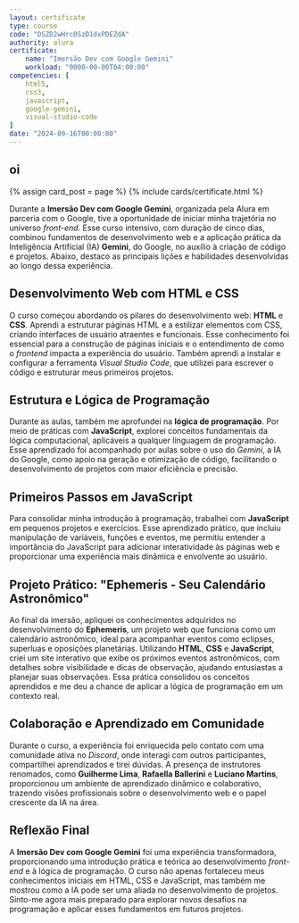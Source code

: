 ```yaml
---
layout: certificate
type: course
code: "DSZD2wHrc0SzD1dxPDEZdA"
authority: alura
certificate:
    name: "Imersão Dev com Google Gemini"
    workload: "0000-00-00T04:00:00"
competencies: [
    html5,
    css3,
    javascript,
    google-gemini,
    visual-studio-code
]
date: "2024-09-16T00:00:00"
---
```


## oi

<div class="certificate-container">
    {% assign card_post = page %}
    {% include cards/certificate.html %}
</div>

Durante a **Imersão Dev com Google Gemini**, organizada pela Alura em parceria com o Google, tive a oportunidade de iniciar minha trajetória no universo *front-end*. Esse curso intensivo, com duração de cinco dias, combinou fundamentos de desenvolvimento web e a aplicação prática da Inteligência Artificial (IA) **Gemini**, do Google, no auxílio à criação de código e projetos. Abaixo, destaco as principais lições e habilidades desenvolvidas ao longo dessa experiência.

## Desenvolvimento Web com HTML e CSS

O curso começou abordando os pilares do desenvolvimento web: **HTML** e **CSS**. Aprendi a estruturar páginas HTML e a estilizar elementos com CSS, criando interfaces de usuário atraentes e funcionais. Esse conhecimento foi essencial para a construção de páginas iniciais e o entendimento de como o *frontend* impacta a experiência do usuário. Também aprendi a instalar e configurar a ferramenta *Visual Studio Code*, que utilizei para escrever o código e estruturar meus primeiros projetos.

## Estrutura e Lógica de Programação

Durante as aulas, também me aprofundei na **lógica de programação**. Por meio de práticas com **JavaScript**, explorei conceitos fundamentais da lógica computacional, aplicáveis a qualquer linguagem de programação. Esse aprendizado foi acompanhado por aulas sobre o uso do *Gemini*, a IA do Google, como apoio na geração e otimização de código, facilitando o desenvolvimento de projetos com maior eficiência e precisão.

## Primeiros Passos em JavaScript

Para consolidar minha introdução à programação, trabalhei com **JavaScript** em pequenos projetos e exercícios. Esse aprendizado prático, que incluiu manipulação de variáveis, funções e eventos, me permitiu entender a importância do JavaScript para adicionar interatividade às páginas web e proporcionar uma experiência mais dinâmica e envolvente ao usuário.

## Projeto Prático: "Ephemeris - Seu Calendário Astronômico"

Ao final da imersão, apliquei os conhecimentos adquiridos no desenvolvimento do **Ephemeris**, um projeto web que funciona como um calendário astronômico, ideal para acompanhar eventos como eclipses, superluas e oposições planetárias. Utilizando **HTML**, **CSS** e **JavaScript**, criei um site interativo que exibe os próximos eventos astronômicos, com detalhes sobre visibilidade e dicas de observação, ajudando entusiastas a planejar suas observações. Essa prática consolidou os conceitos aprendidos e me deu a chance de aplicar a lógica de programação em um contexto real.

## Colaboração e Aprendizado em Comunidade

Durante o curso, a experiência foi enriquecida pelo contato com uma comunidade ativa no *Discord*, onde interagi com outros participantes, compartilhei aprendizados e tirei dúvidas. A presença de instrutores renomados, como **Guilherme Lima**, **Rafaella Ballerini** e **Luciano Martins**, proporcionou um ambiente de aprendizado dinâmico e colaborativo, trazendo visões profissionais sobre o desenvolvimento web e o papel crescente da IA na área.

## Reflexão Final

A **Imersão Dev com Google Gemini** foi uma experiência transformadora, proporcionando uma introdução prática e teórica ao desenvolvimento *front-end* e à lógica de programação. O curso não apenas fortaleceu meus conhecimentos iniciais em HTML, CSS e JavaScript, mas também me mostrou como a IA pode ser uma aliada no desenvolvimento de projetos. Sinto-me agora mais preparado para explorar novos desafios na programação e aplicar esses fundamentos em futuros projetos.
